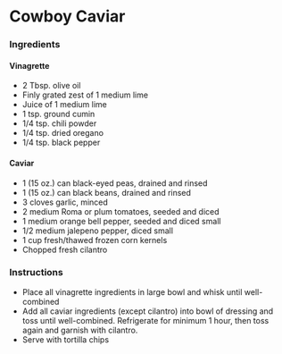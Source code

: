 # Cowboy Caviar

### Ingredients

#### Vinagrette
- 2 Tbsp. olive oil
- Finly grated zest of 1 medium lime
- Juice of 1 medium lime
- 1 tsp. ground cumin
- 1/4 tsp. chili powder
- 1/4 tsp. dried oregano
- 1/4 tsp. black pepper

#### Caviar

- 1 (15 oz.) can black-eyed peas, drained and rinsed
- 1 (15 oz.) can black beans, drained and rinsed
- 3 cloves garlic, minced
- 2 medium Roma or plum tomatoes, seeded and diced
- 1 medium orange bell pepper, seeded and diced small
- 1/2 medium jalepeno pepper, diced small
- 1 cup fresh/thawed frozen corn kernels
- Chopped fresh cilantro

### Instructions

- Place all vinagrette  ingredients in large bowl and whisk until well-combined
- Add all caviar ingredients (except cilantro) into bowl of dressing and toss until well-combined. Refrigerate for minimum 1 hour, then toss again and garnish with cilantro.
- Serve with tortilla chips